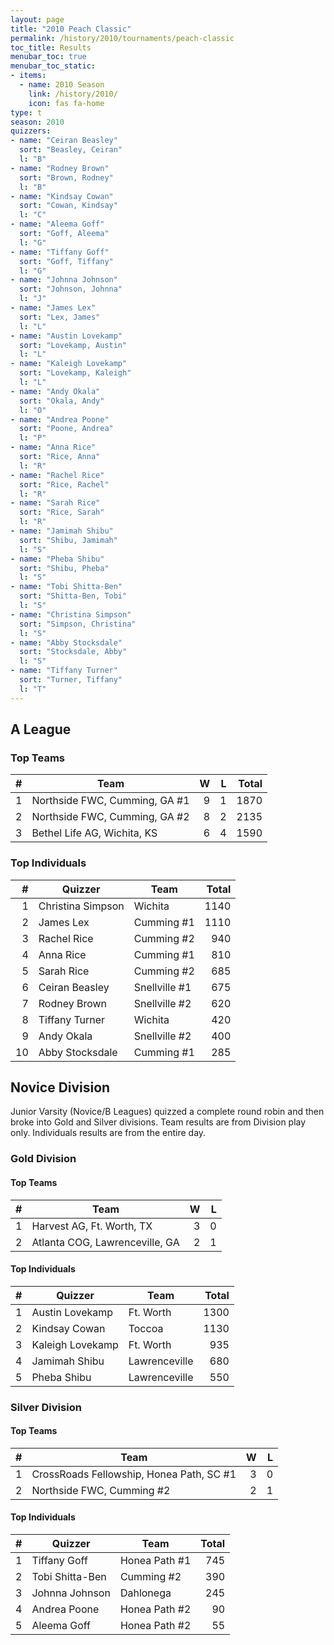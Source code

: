 ```yaml
---
layout: page
title: "2010 Peach Classic"
permalink: /history/2010/tournaments/peach-classic
toc_title: Results
menubar_toc: true
menubar_toc_static:
- items:
  - name: 2010 Season
    link: /history/2010/
    icon: fas fa-home
type: t
season: 2010
quizzers:
- name: "Ceiran Beasley"
  sort: "Beasley, Ceiran"
  l: "B"
- name: "Rodney Brown"
  sort: "Brown, Rodney"
  l: "B"
- name: "Kindsay Cowan"
  sort: "Cowan, Kindsay"
  l: "C"
- name: "Aleema Goff"
  sort: "Goff, Aleema"
  l: "G"
- name: "Tiffany Goff"
  sort: "Goff, Tiffany"
  l: "G"
- name: "Johnna Johnson"
  sort: "Johnson, Johnna"
  l: "J"
- name: "James Lex"
  sort: "Lex, James"
  l: "L"
- name: "Austin Lovekamp"
  sort: "Lovekamp, Austin"
  l: "L"
- name: "Kaleigh Lovekamp"
  sort: "Lovekamp, Kaleigh"
  l: "L"
- name: "Andy Okala"
  sort: "Okala, Andy"
  l: "O"
- name: "Andrea Poone"
  sort: "Poone, Andrea"
  l: "P"
- name: "Anna Rice"
  sort: "Rice, Anna"
  l: "R"
- name: "Rachel Rice"
  sort: "Rice, Rachel"
  l: "R"
- name: "Sarah Rice"
  sort: "Rice, Sarah"
  l: "R"
- name: "Jamimah Shibu"
  sort: "Shibu, Jamimah"
  l: "S"
- name: "Pheba Shibu"
  sort: "Shibu, Pheba"
  l: "S"
- name: "Tobi Shitta-Ben"
  sort: "Shitta-Ben, Tobi"
  l: "S"
- name: "Christina Simpson"
  sort: "Simpson, Christina"
  l: "S"
- name: "Abby Stocksdale"
  sort: "Stocksdale, Abby"
  l: "S"
- name: "Tiffany Turner"
  sort: "Turner, Tiffany"
  l: "T"
---
```


## A League

### Top Teams

|    # | Team                          |    W |    L | Total |
| ---: | ----------------------------- | ---: | ---: | ----: |
|    1 | Northside FWC, Cumming, GA #1 |    9 |    1 |  1870 |
|    2 | Northside FWC, Cumming, GA #2 |    8 |    2 |  2135 |
|    3 | Bethel Life AG, Wichita, KS   |    6 |    4 |  1590 |

### Top Individuals

|    # | Quizzer           | Team          | Total |
| ---: | ----------------- | ------------- | ----: |
|    1 | Christina Simpson | Wichita       |  1140 |
|    2 | James Lex         | Cumming #1    |  1110 |
|    3 | Rachel Rice       | Cumming #2    |   940 |
|    4 | Anna Rice         | Cumming #1    |   810 |
|    5 | Sarah Rice        | Cumming #2    |   685 |
|    6 | Ceiran Beasley    | Snellville #1 |   675 |
|    7 | Rodney Brown      | Snellville #2 |   620 |
|    8 | Tiffany Turner    | Wichita       |   420 |
|    9 | Andy Okala        | Snellville #2 |   400 |
|   10 | Abby Stocksdale   | Cumming #1    |   285 |

## Novice Division

Junior Varsity (Novice/B Leagues) quizzed a complete round robin and then broke into Gold and Silver divisions. Team results are from Division play only. Individuals results are from the entire day.

### Gold Division

#### Top Teams

|    # | Team                           |    W |    L |
| ---: | ------------------------------ | ---: | ---: |
|    1 | Harvest AG, Ft. Worth, TX      |    3 |    0 |
|    2 | Atlanta COG, Lawrenceville, GA |    2 |    1 |

#### Top Individuals

|    # | Quizzer          | Team          | Total |
| ---: | ---------------- | ------------- | ----: |
|    1 | Austin Lovekamp  | Ft. Worth     |  1300 |
|    2 | Kindsay Cowan    | Toccoa        |  1130 |
|    3 | Kaleigh Lovekamp | Ft. Worth     |   935 |
|    4 | Jamimah Shibu    | Lawrenceville |   680 |
|    5 | Pheba Shibu      | Lawrenceville |   550 |

### Silver Division

#### Top Teams

|    # | Team                                     |    W |    L |
| ---: | ---------------------------------------- | ---: | ---: |
|    1 | CrossRoads Fellowship, Honea Path, SC #1 |    3 |    0 |
|    2 | Northside FWC, Cumming #2                |    2 |    1 |

#### Top Individuals

|    # | Quizzer         | Team          | Total |
| ---: | --------------- | ------------- | ----: |
|    1 | Tiffany Goff    | Honea Path #1 |   745 |
|    2 | Tobi Shitta-Ben | Cumming #2    |   390 |
|    3 | Johnna Johnson  | Dahlonega     |   245 |
|    4 | Andrea Poone    | Honea Path #2 |    90 |
|    5 | Aleema Goff     | Honea Path #2 |    55 |
